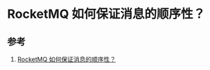 # RocketMQ 如何保证消息的顺序性？



## 参考
1. [RocketMQ 如何保证消息的顺序性？](https://rocketmq.io/faq/ons-user-question-history17502/?spm=5176.29160081.0.0.30a2666bMSVrr1&source=faq)